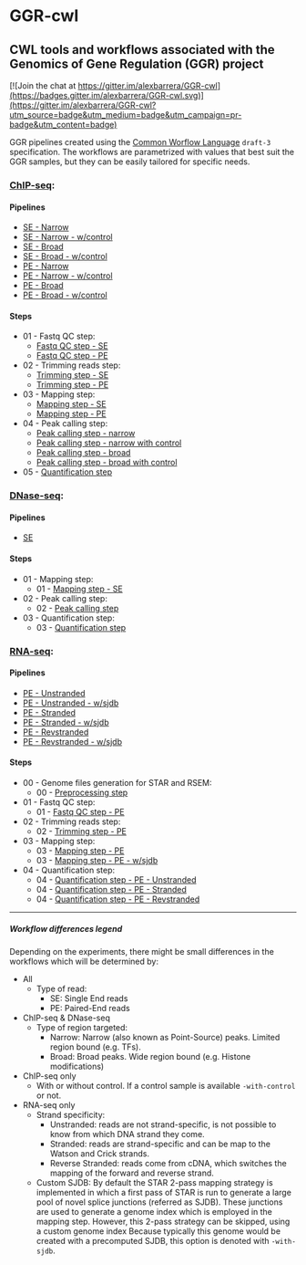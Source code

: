 # GGR-cwl
## CWL tools and workflows associated with the Genomics of Gene Regulation (GGR) project

[![Join the chat at https://gitter.im/alexbarrera/GGR-cwl](https://badges.gitter.im/alexbarrera/GGR-cwl.svg)](https://gitter.im/alexbarrera/GGR-cwl?utm_source=badge&utm_medium=badge&utm_campaign=pr-badge&utm_content=badge)

GGR pipelines created using the [Common Worflow Language](http://www.commonwl.org/) `draft-3` specification. 
The workflows are parametrized with values that best suit the GGR samples, 
   but they can be easily tailored for specific needs.

### [ChIP-seq](ChIP-seq_pipeline):

#### Pipelines
* [SE - Narrow](ChIP-seq_pipeline/pipeline-se-narrow.cwl)
* [SE - Narrow - w/control](ChIP-seq_pipeline/pipeline-se-narrow-with-control.cwl)
* [SE - Broad](ChIP-seq_pipeline/pipeline-se-broad.cwl)
* [SE - Broad - w/control](ChIP-seq_pipeline/pipeline-se-broad-with-control.cwl)
* [PE - Narrow](ChIP-seq_pipeline/pipeline-pe-narrow.cwl)
* [PE - Narrow - w/control](ChIP-seq_pipeline/pipeline-pe-narrow-with-control.cwl)
* [PE - Broad](ChIP-seq_pipeline/pipeline-pe-broad.cwl)
* [PE - Broad - w/control](ChIP-seq_pipeline/pipeline-pe-broad-with-control.cwl)

#### Steps
* 01 - Fastq QC step:
    * [Fastq QC step - SE](ChIP-seq_pipeline/01-qc-se.cwl)
    * [Fastq QC step - PE](ChIP-seq_pipeline/01-qc-pe.cwl)
* 02 - Trimming reads step:
    * [Trimming step - SE](ChIP-seq_pipeline/02-trim-se.cwl)
    * [Trimming step - PE](ChIP-seq_pipeline/02-trim-pe.cwl)
* 03 - Mapping step:
    * [Mapping step - SE](ChIP-seq_pipeline/03-map-se.cwl)
    * [Mapping step - PE](ChIP-seq_pipeline/03-map-pe.cwl)
* 04 - Peak calling step:
    * [Peak calling step - narrow](ChIP-seq_pipeline/04-peakcall-narrow.cwl)
    * [Peak calling step - narrow with control](ChIP-seq_pipeline/04-peakcall-narrow-with-control.cwl)
    * [Peak calling step - broad](ChIP-seq_pipeline/04-peakcall-broad.cwl)
    * [Peak calling step - broad with control](ChIP-seq_pipeline/04-peakcall-broad-with-control.cwl)
* 05 - [Quantification step](ChIP-seq_pipeline/05-quantification.cwl)


### [DNase-seq](DNase-seq_pipeline):

#### Pipelines
* [SE](DNase-seq_pipeline/pipeline-se.cwl)

#### Steps
* 01 - Mapping step:
    * 01 - [Mapping step - SE](DNase-seq_pipeline/01-map-se.cwl)
* 02 - Peak calling step:
    * 02 - [Peak calling step](DNase-seq_pipeline/02-peakcall.cwl)
* 03 - Quantification step:
    * 03 - [Quantification step](DNase-seq_pipeline/03-quantification.cwl)


### [RNA-seq](RNA-seq_pipeline):

#### Pipelines
* [PE - Unstranded](RNA-seq_pipeline/pipeline-pe-unstranded.cwl)
* [PE - Unstranded - w/sjdb](RNA-seq_pipeline/pipeline-pe-unstranded-with-sjdb.cwl)
* [PE - Stranded](RNA-seq_pipeline/pipeline-pe-stranded.cwl)
* [PE - Stranded - w/sjdb](RNA-seq_pipeline/pipeline-pe-stranded-with-sjdb.cwl)
* [PE - Revstranded](RNA-seq_pipeline/pipeline-pe-revstranded.cwl)
* [PE - Revstranded - w/sjdb](RNA-seq_pipeline/pipeline-pe-revstranded-with-sjdb.cwl)

#### Steps
* 00 - Genome files generation for STAR and RSEM:
    * 00 - [Preprocessing step](RNA-seq_pipeline/00-preprocessing.cwl)
* 01 - Fastq QC step:
    * 01 - [Fastq QC step - PE](RNA-seq_pipeline/01-qc-pe.cwl)
* 02 - Trimming reads step:
    * 02 - [Trimming step - PE](RNA-seq_pipeline/02-trim-pe.cwl)
* 03 - Mapping step:
    * 03 - [Mapping step - PE](RNA-seq_pipeline/03-map-pe.cwl)
    * 03 - [Mapping step - PE - w/sjdb](RNA-seq_pipeline/03-map-pe.cwl)
* 04 - Quantification step:
    * 04 - [Quantification step - PE - Unstranded](RNA-seq_pipeline/04-quantification-pe-unstranded.cwl)
    * 04 - [Quantification step - PE - Stranded](RNA-seq_pipeline/04-quantification-pe-stranded.cwl)
    * 04 - [Quantification step - PE - Revstranded](RNA-seq_pipeline/04-quantification-pe-revstranded.cwl)

----------------------------------------------------------------------------------------------------------
##### Workflow differences legend 
Depending on the experiments, there might be small differences in the workflows which will be determined by:

- All
    - Type of read:
        - SE: Single End reads
        - PE: Paired-End reads
- ChIP-seq & DNase-seq
    - Type of region targeted:
        - Narrow: Narrow (also known as Point-Source) peaks. Limited region bound (e.g. TFs).
        - Broad: Broad peaks. Wide region bound (e.g. Histone modifications)
- ChIP-seq only
    - With or without control. If a control sample is available `-with-control` or not.
- RNA-seq only
    - Strand specificity:
        - Unstranded: reads are not strand-specific, is not possible to know from which DNA strand they come.
        - Stranded: reads are strand-specific and can be map to the Watson and Crick strands. 
        - Reverse Stranded: reads come from cDNA, which switches the mapping of the forward and reverse strand. 
    - Custom SJDB: By default the STAR 2-pass mapping strategy is implemented in which a first pass of STAR is run to generate a large pool of novel splice junctions (referred as SJDB). These junctions are used to generate a genome index which is employed in the mapping step. However, this 2-pass strategy can be skipped, using a custom genome index Because typically this genome would be created with a precomputed SJDB, this option is denoted with `-with-sjdb`.
    